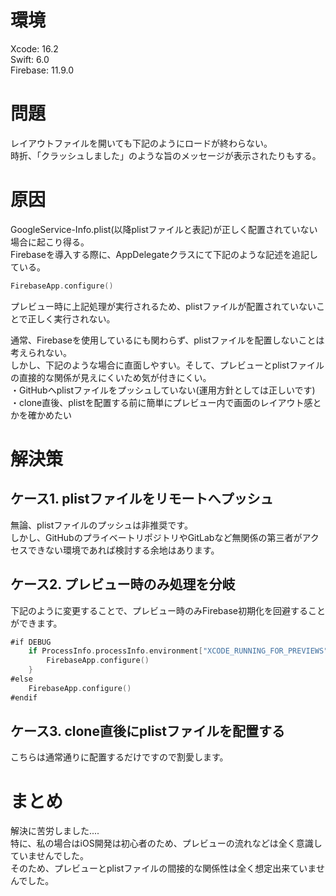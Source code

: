 <!--
title:   SwiftUI + Firebase使用時にPreviewが使えない悪魔的な罠
tags:    Firebase,GoogleCloud,Swift,SwiftUI,Xcode
id:      05c5e29cb43a5d639211
private: true
-->
# 環境
Xcode: 16.2  
Swift: 6.0  
Firebase: 11.9.0

# 問題
レイアウトファイルを開いても下記のようにロードが終わらない。  
時折、「クラッシュしました」のような旨のメッセージが表示されたりもする。

# 原因
GoogleService-Info.plist(以降plistファイルと表記)が正しく配置されていない場合に起こり得る。  
Firebaseを導入する際に、AppDelegateクラスにて下記のような記述を追記している。
```Swift
FirebaseApp.configure()
```
プレビュー時に上記処理が実行されるため、plistファイルが配置されていないことで正しく実行されない。  

通常、Firebaseを使用しているにも関わらず、plistファイルを配置しないことは考えられない。  
しかし、下記のような場合に直面しやすい。そして、プレビューとplistファイルの直接的な関係が見えにくいため気が付きにくい。  
・GitHubへplistファイルをプッシュしていない(運用方針としては正しいです)  
・clone直後、plistを配置する前に簡単にプレビュー内で画面のレイアウト感とかを確かめたい

# 解決策
## ケース1. plistファイルをリモートへプッシュ
無論、plistファイルのプッシュは非推奨です。  
しかし、GitHubのプライベートリポジトリやGitLabなど無関係の第三者がアクセスできない環境であれば検討する余地はあります。

## ケース2. プレビュー時のみ処理を分岐
下記のように変更することで、プレビュー時のみFirebase初期化を回避することができます。
```Swift
#if DEBUG
    if ProcessInfo.processInfo.environment["XCODE_RUNNING_FOR_PREVIEWS"] != "1" {
        FirebaseApp.configure()
    }
#else
    FirebaseApp.configure()
#endif
```

## ケース3. clone直後にplistファイルを配置する
こちらは通常通りに配置するだけですので割愛します。

# まとめ
解決に苦労しました....  
特に、私の場合はiOS開発は初心者のため、プレビューの流れなどは全く意識していませんでした。  
そのため、プレビューとplistファイルの間接的な関係性は全く想定出来ていませんでした。